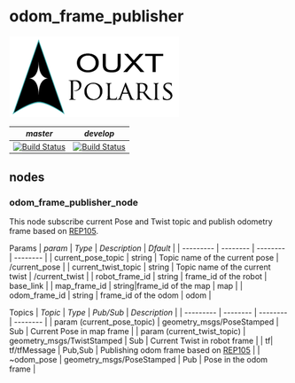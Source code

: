 # odom_frame_publisher


![Developed By OUXT Polaris](img/logo.png "Logo")

| *master* | *develop* |
|----------|-----------|
|[![Build Status](https://travis-ci.org/OUXT-Polaris/odom_frame_publisher.svg?branch=master)](https://travis-ci.org/OUXT-Polaris/odom_frame_publisher)|[![Build Status](https://travis-ci.org/OUXT-Polaris/odom_frame_publisher.svg?branch=develop)](https://travis-ci.org/OUXT-Polaris/odom_frame_publisher)|

## nodes
### odom_frame_publisher_node

This node subscribe current Pose and Twist topic and publish odometry frame based on [REP105](https://www.ros.org/reps/rep-0105.html).

Params
| *param* | *Type* | *Description* | *Dfault* |
| --------- | -------- | -------- | -------- |
| current_pose_topic | string | Topic name of the current pose | /current_pose |
| current_twist_topic | string | Topic name of the current twist | /current_twist |
| robot_frame_id | string | frame_id of the robot | base_link |
| map_frame_id | string|frame_id of the map | map |
| odom_frame_id | string | frame_id of the odom | odom |

Topics
| *Topic* | *Type* | *Pub/Sub* | *Description* |
| --------- | -------- | -------- | -------- |
| param (current_pose_topic) | geometry_msgs/PoseStamped | Sub | Current Pose in map frame |
| param (current_twist_topic) | geometry_msgs/TwistStamped | Sub | Current Twist in robot frame |
| tf| tf/tfMessage | Pub,Sub | Publishing odom frame based on [REP105](https://www.ros.org/reps/rep-0105.html) |
| ~odom_pose | geometry_msgs/PoseStamped | Pub | Pose in the odom frame |